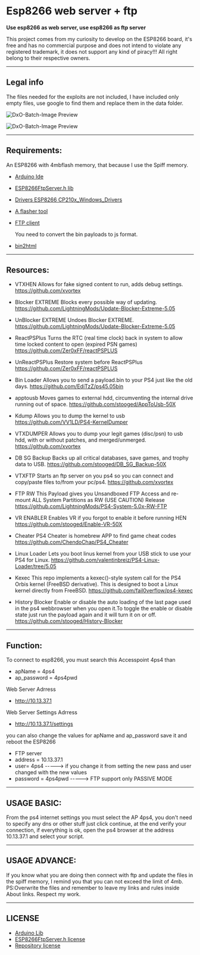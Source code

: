 # Esp8266 web server + ftp

<b>Use esp8266 as web server, use esp8266 as ftp server</b>

This project comes from my curiosity to develop on the ESP8266 board, it's free and has no commercial purpose and does not intend to violate any registered trademark, it does not support any kind of piracy!!!
All right belong to their respective owners.

---
## Legal info

The files needed for the exploits are not included, I have included only empty files, use google to find them and replace them in the data folder. 


![DxO-Batch-Image Preview](https://i.imgur.com/hHYFSSA.png)


![DxO-Batch-Image Preview](https://i.imgur.com/0i6UnbE.png)


---
## Requirements:

An ESP8266 with 4mbflash memory, that because I use the Spiff memory.

- <a href="https://www.arduino.cc/">Arduino Ide</a>

- <a href="https://github.com/nailbuster/esp8266FTPServer">ESP8266FtpServer.h lib</a>

- <a href="https://www.silabs.com/products/development-tools/software/usb-to-uart-bridge-vcp-drivers">Drivers ESP8266 CP210x_Windows_Drivers</a>

- <a href="https://github.com/marcelstoer/nodemcu-pyflasher/releases">A flasher tool</a>

- <a href="https://filezilla-project.org/">FTP client</a>

  You need to convert the bin payloads to js format.
  
- <a href="https://github.com/stooged/bin2html-900">bin2html</a> 

---
## Resources:

- VTXHEN
Allows for fake signed content to run, adds debug settings.
https://github.com/xvortex

- Blocker EXTREME
Blocks every possible way of updating.
https://github.com/LightningMods/Update-Blocker-Extreme-5.05

- UnBlocker EXTREME
Undoes Blocker EXTREME.
https://github.com/LightningMods/Update-Blocker-Extreme-5.05

- ReactPSPlus
Turns the RTC (real time clock) back in system to allow time locked content to open (expired PSN games)
https://github.com/Zer0xFF/reactPSPLUS

- UnReactPSPlus
Restore system before ReactPSPlus
https://github.com/Zer0xFF/reactPSPLUS

- Bin Loader
Allows you to send a payload.bin to your PS4 just like the old days.
https://github.com/EdiTzZ/ps45.05bin

- apptousb
Moves games to external hdd, circumventing the internal drive running out of space.
https://github.com/stooged/AppToUsb-50X

- Kdump
Allows you to dump the kernel to usb
https://github.com/VV1LD/PS4-KernelDumper

- VTXDUMPER
Allows you to dump your legit games (disc/psn) to usb hdd, with or without patches, and merged/unmerged.
https://github.com/xvortex

- DB SG Backup
Backs up all critical databases, save games, and trophy data to USB.
https://github.com/stooged/DB_SG_Backup-50X

- VTXFTP
Starts an ftp server on you ps4 so you can connect and copy/paste files to/from your pc/ps4.
https://github.com/xvortex

- FTP RW
This Payload gives you Unsandboxed FTP Access and re-mount ALL System Partitions as RW (USE CAUTION) Release
https://github.com/LightningMods/PS4-System-5.0x-RW-FTP

- VR ENABLER
Enables VR if you forgot to enable it before running HEN
https://github.com/stooged/Enable-VR-50X

- Cheater
PS4 Cheater is homebrew APP to find game cheat codes
https://github.com/ChendoChap/PS4_Cheater

- Linux Loader
Lets you boot linus kernel from your USB stick to use your PS4 for Linux.
https://github.com/valentinbreiz/PS4-Linux-Loader/tree/5.05

- Kexec
This repo implements a kexec()-style system call for the PS4 Orbis kernel (FreeBSD derivative). This is designed to boot a Linux kernel directly from FreeBSD.
https://github.com/fail0verflow/ps4-kexec

- History Blocker
Enable or disable the auto loading of the last page used in the ps4 webbrowser when you open it.To toggle the enable or disable state just run the payload again and it will turn it on or off.
https://github.com/stooged/History-Blocker


---
## Function:


To connect to esp8266, you must search this Accesspoint 4ps4 than
- apName = 4ps4
- ap_password = 4ps4pwd

Web Server Adrress
- http://10.13.37.1

Web Server Settings Adrress
- http://10.13.37.1/settings

you can also change the values for apName and ap_password save it and reboot the ESP8266

- FTP server
- address = 10.13.37.1
- user= 4ps4           -----> if you change it from setting the new pass and user changed with the new values
- password = 4ps4pwd   ----->
FTP support only PASSIVE MODE

---
## USAGE BASIC:

From the ps4 internet settings you must select the AP 4ps4, you don't need to specify any dns or other stuff just click continue, at the end verify your connection, if everything is ok, open the ps4 browser at the address 10.13.37.1 and select your script.

---
## USAGE ADVANCE:

If you know what you are doing then connect with ftp and update the files in the spiff memory, I remind you that you can not exceed the limit of 4mb.
PS:Overwrite the files and remember to leave my links and rules inside About links. Respect my work.

---
## LICENSE
- <a href="https://support.arduino.cc/hc/en-us/articles/4415094490770-Licensing-for-products-based-on-Arduino">Arduino Lib</a>
- <a href="https://github.com/nailbuster/esp8266FTPServer">ESP8266FtpServer.h license</a>
- <a href="https://github.com/gerfra/4ps4-Esp8266-webserver-ftp/blob/master/LICENSE">Repository license</a>








